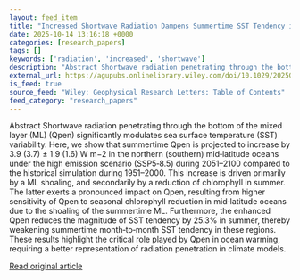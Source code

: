 ```yaml
---
layout: feed_item
title: "Increased Shortwave Radiation Dampens Summertime SST Tendency in Mid‐Latitude Oceans Under Future Warming Scenarios"
date: 2025-10-14 13:16:18 +0000
categories: [research_papers]
tags: []
keywords: ['radiation', 'increased', 'shortwave']
description: "Abstract Shortwave radiation penetrating through the bottom of the mixed layer (ML) (Qpen) significantly modulates sea surface temperature (SST) variability"
external_url: https://agupubs.onlinelibrary.wiley.com/doi/10.1029/2025GL117068?af=R
is_feed: true
source_feed: "Wiley: Geophysical Research Letters: Table of Contents"
feed_category: "research_papers"
---
```


Abstract Shortwave radiation penetrating through the bottom of the mixed layer (ML) (Qpen) significantly modulates sea surface temperature (SST) variability. Here, we show that summertime Qpen is projected to increase by 3.9 (3.7) ± 1.9 (1.6) W m−2 in the northern (southern) mid‐latitude oceans under the high emission scenario (SSP5‐8.5) during 2051–2100 compared to the historical simulation during 1951–2000. This increase is driven primarily by a ML shoaling, and secondarily by a reduction of chlorophyll in summer. The latter exerts a pronounced impact on Qpen, resulting from higher sensitivity of Qpen to seasonal chlorophyll reduction in mid‐latitude oceans due to the shoaling of the summertime ML. Furthermore, the enhanced Qpen reduces the magnitude of SST tendency by 25.3% in summer, thereby weakening summertime month‐to‐month SST tendency in these regions. These results highlight the critical role played by Qpen in ocean warming, requiring a better representation of radiation penetration in climate models.

[Read original article](https://agupubs.onlinelibrary.wiley.com/doi/10.1029/2025GL117068?af=R)
